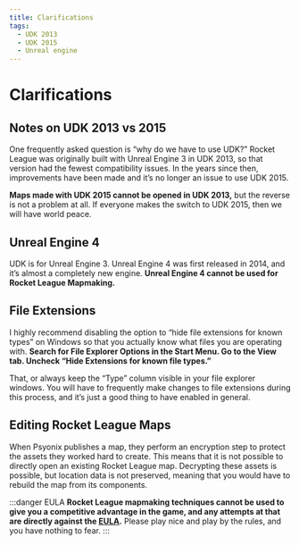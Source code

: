 ```yaml
---
title: Clarifications
tags:
  - UDK 2013
  - UDK 2015
  - Unreal engine
---
```

# Clarifications

## Notes on UDK 2013 vs 2015

One frequently asked question is “why do we have to use UDK?” Rocket League was originally built with Unreal Engine 3 in UDK 2013, so that version had the fewest compatibility issues. In the years since then, improvements have been made and it’s no longer an issue to use UDK 2015.

**Maps made with UDK 2015 cannot be opened in UDK 2013,** but the reverse is not a problem at all. If everyone makes the switch to UDK 2015, then we will have world peace.

## Unreal Engine 4

UDK is for Unreal Engine 3. Unreal Engine 4 was first released in 2014, and it’s almost a completely new engine. **Unreal Engine 4 cannot be used for Rocket League Mapmaking.**

## File Extensions

I highly recommend disabling the option to “hide file extensions for known types” on Windows so that you actually know what files you are operating with. **Search for File Explorer Options in the Start Menu. Go to the View tab. Uncheck “Hide Extensions for known file types.”**

That, or always keep the “Type” column visible in your file explorer windows. You will have to frequently make changes to file extensions during this process, and it’s just a good thing to have enabled in general.

## Editing Rocket League Maps

When Psyonix publishes a map, they perform an encryption step to protect the assets they worked hard to create. This means that it is not possible to directly open an existing Rocket League map. Decrypting these assets is possible, but location data is not preserved, meaning that you would have to rebuild the map from its components.

:::danger EULA
**Rocket League mapmaking techniques cannot be used to give you a competitive advantage in the game, and any attempts at that are directly against the [EULA](../more/psyonix).** Please play nice and play by the rules, and you have nothing to fear.
:::
